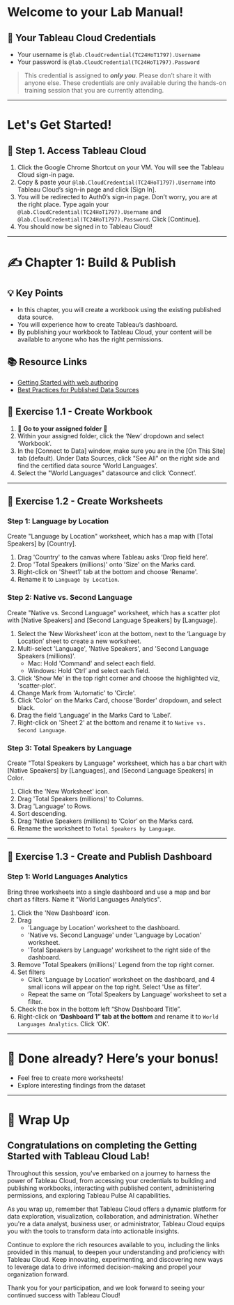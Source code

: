 # Welcome to your Lab Manual!

## 🔑 Your Tableau Cloud Credentials

- Your username is `@lab.CloudCredential(TC24HoT1797).Username`
- Your password is `@lab.CloudCredential(TC24HoT1797).Password`

> This credential is assigned to ***only you***. Please don’t share it with anyone else. These credentials are only available during the hands-on training session that you are currently attending.

---

# Let's Get Started!

## 💫 Step 1. Access Tableau Cloud

1. Click the Google Chrome Shortcut on your VM. You will see the Tableau Cloud sign-in page.
2. Copy & paste your `@lab.CloudCredential(TC24HoT1797).Username` into Tableau Cloud’s sign-in page and click [Sign In].
3. You will be redirected to Auth0’s sign-in page. Don’t worry, you are at the right place. Type again your `@lab.CloudCredential(TC24HoT1797).Username` and `@lab.CloudCredential(TC24HoT1797).Password`. Click [Continue].
4. You should now be signed in to Tableau Cloud!

---

# ✍ Chapter 1: Build & Publish

## 💡 Key Points

- In this chapter, you will create a workbook using the existing published data source.
- You will experience how to create Tableau’s dashboard.
- By publishing your workbook to Tableau Cloud, your content will be available to anyone who has the right permissions.

## 📚 Resource Links

- [Getting Started with web authoring](https://help.tableau.com/current/pro/desktop/en-us/getstarted_web_authoring.htm)
- [Best Practices for Published Data Sources](https://help.tableau.com/current/pro/desktop/en-us/publish_datasources_about.htm)

## 📝 Exercise 1.1 - Create Workbook

1. 🚨 **Go to your assigned folder** 🚨
2. Within your assigned folder, click the ‘New’ dropdown and select ‘Workbook’.
3. In the [Connect to Data] window, make sure you are in the [On This Site] tab (default). Under Data Sources, click "See All" on the right side and find the certified data source ‘World Languages’.
4. Select the "World Languages" datasource and click ‘Connect’.

---

## 📝 Exercise 1.2 - Create Worksheets

### **Step 1: Language by Location**

Create "Language by Location" worksheet, which has a map with [Total Speakers] by [Country].

1. Drag 'Country' to the canvas where Tableau asks ‘Drop field here’.
2. Drop 'Total Speakers (millions)' onto 'Size' on the Marks card.
3. Right-click on 'Sheet1' tab at the bottom and choose 'Rename'.
4. Rename it to `Language by Location`.

### **Step 2: Native vs. Second Language**

Create "Native vs. Second Language" worksheet, which has a scatter plot with [Native Speakers] and [Second Language Speakers] by [Language].

1. Select the ‘New Worksheet’ icon at the bottom, next to the ‘Language by Location’ sheet to create a new worksheet.
2. Multi-select 'Language', 'Native Speakers', and 'Second Language Speakers (millions)'.
   - Mac: Hold 'Command' and select each field.
   - Windows: Hold ‘Ctrl’ and select each field.
3. Click 'Show Me' in the top right corner and choose the highlighted viz, 'scatter-plot'.
4. Change Mark from 'Automatic' to 'Circle'.
5. Click 'Color' on the Marks Card, choose 'Border' dropdown, and select black.
6. Drag the field ‘Language’ in the Marks Card to ‘Label’.
7. Right-click on 'Sheet 2' at the bottom and rename it to `Native vs. Second Language`.

### **Step 3: Total Speakers by Language**

Create "Total Speakers by Language" worksheet, which has a bar chart with [Native Speakers] by [Languages], and [Second Language Speakers] in Color.

1. Click the 'New Worksheet' icon.
2. Drag 'Total Speakers (millions)' to Columns.
3. Drag 'Language' to Rows.
4. Sort descending.
5. Drag ‘Native Speakers (millions) to ‘Color’ on the Marks card.
6. Rename the worksheet to `Total Speakers by Language`.

---

## 📝 Exercise 1.3 - Create and Publish Dashboard

### **Step 1: World Languages Analytics**

Bring three worksheets into a single dashboard and use a map and bar chart as filters. Name it "World Languages Analytics".

1. Click the 'New Dashboard' icon.
2. Drag 
   - 'Language by Location' worksheet to the dashboard.
   - 'Native vs. Second Language' under 'Language by Location' worksheet.
   - 'Total Speakers by Language' worksheet to the right side of the dashboard.
3. Remove 'Total Speakers (millions)' Legend from the top right corner. 
4. Set filters
   - Click ‘Language by Location’ worksheet on the dashboard, and 4 small icons will appear on the top right. Select 'Use as filter'.
   - Repeat the same on ‘Total Speakers by Language’ worksheet to set a filter.
5. Check the box in the bottom left “Show Dashboard Title”.
6. Right-click on **‘Dashboard 1” tab at the bottom** and rename it to `World Languages Analytics`. Click ‘OK’.

---

# 🎁 Done already? Here’s your bonus!

- Feel free to create more worksheets!
- Explore interesting findings from the dataset

---

# 🚀 Wrap Up

## Congratulations on completing the Getting Started with Tableau Cloud Lab!

Throughout this session, you've embarked on a journey to harness the power of Tableau Cloud, from accessing your credentials to building and publishing workbooks, interacting with published content, administering permissions, and exploring Tableau Pulse AI capabilities.

As you wrap up, remember that Tableau Cloud offers a dynamic platform for data exploration, visualization, collaboration, and administration. Whether you're a data analyst, business user, or administrator, Tableau Cloud equips you with the tools to transform data into actionable insights.

Continue to explore the rich resources available to you, including the links provided in this manual, to deepen your understanding and proficiency with Tableau Cloud. Keep innovating, experimenting, and discovering new ways to leverage data to drive informed decision-making and propel your organization forward.

Thank you for your participation, and we look forward to seeing your continued success with Tableau Cloud!
